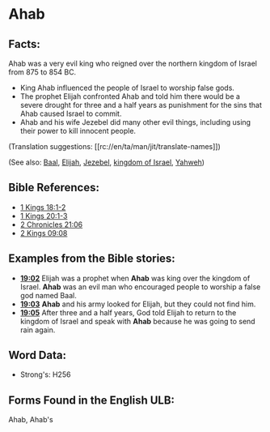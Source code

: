 # Ahab

## Facts:

Ahab was a very evil king who reigned over the northern kingdom of Israel from 875 to 854 BC.

* King Ahab influenced the people of Israel to worship false gods.
* The prophet Elijah confronted Ahab and told him there would be a severe drought for three and a half years as punishment for the sins that Ahab caused Israel to commit.
* Ahab and his wife Jezebel did many other evil things, including using their power to kill innocent people.

(Translation suggestions: [[rc://en/ta/man/jit/translate-names]])

(See also: [Baal](../names/baal.md), [Elijah](../names/elijah.md), [Jezebel](../names/jezebel.md), [kingdom of Israel](../names/kingdomofisrael.md), [Yahweh](../kt/yahweh.md))

## Bible References:

* [1 Kings 18:1-2](rc://en/tn/help/1ki/18/01)
* [1 Kings 20:1-3](rc://en/tn/help/1ki/20/01)
* [2 Chronicles 21:06](rc://en/tn/help/2ch/21/06)
* [2 Kings 09:08](rc://en/tn/help/2ki/09/08)

## Examples from the Bible stories:

* __[19:02](rc://en/tn/help/obs/19/02)__ Elijah was a prophet when __Ahab__ was king over the kingdom of Israel. __Ahab__ was an evil man who encouraged people to worship a false god named Baal.
* __[19:03](rc://en/tn/help/obs/19/03)__ __Ahab__ and his army looked for Elijah, but they could not find him.
* __[19:05](rc://en/tn/help/obs/19/05)__ After three and a half years, God told Elijah to return to the kingdom of Israel and speak with __Ahab__ because he was going to send rain again.

## Word Data:

* Strong's: H256

## Forms Found in the English ULB:

Ahab, Ahab's
